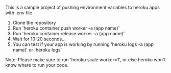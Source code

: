 This is a sample project of pushing environment variables to heroku apps with .env file
1) Clone the repository
2) Run 'heroku container:push worker -a (app name)'
3) Run 'heroku container:release worker -a (app name)'
4) Wait for 10-20 seconds...
5) You can test if your app is working by running 'heroku logs -a (app name)' or 'heroku logs'

Note: Please make sure to run 'heroku scale worker=1', or else heroku won't know where to run your code. 
